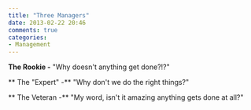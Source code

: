 ```yaml
---
title: "Three Managers"
date: 2013-02-22 20:46
comments: true
categories: 
- Management
---
```


**The Rookie -** "Why doesn't anything get done?!?"

** The "Expert" -** "Why don't we do the right things?"

** The Veteran -** "My word, isn't it amazing anything gets done at all?"

